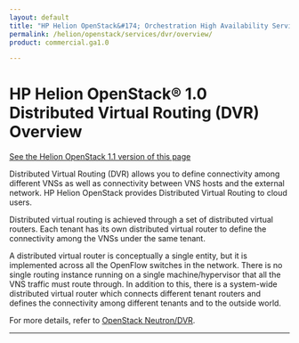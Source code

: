 ```yaml
---
layout: default
title: "HP Helion OpenStack&#174; Orchestration High Availability Service Overview"
permalink: /helion/openstack/services/dvr/overview/
product: commercial.ga1.0

---
```

<!--PUBLISHED-->

<script>

function PageRefresh {
onLoad="window.refresh"
}

PageRefresh();

</script>

<!--
<p style="font-size: small;"> <a href="/helion/openstack/services/object/overview/">&#9664; PREV</a> | <a href="/helion/openstack/services/overview/">&#9650; UP</a> | <a href="/helion/openstack/services/reporting/overview/"> NEXT &#9654</a> </p>
-->

# HP Helion OpenStack&#174; 1.0 Distributed Virtual Routing (DVR) Overview
[See the Helion OpenStack 1.1 version of this page](/helion/openstack/1.1/services/dvr/overview/)

Distributed Virtual Routing (DVR) allows you to define connectivity among different VNSs as well as connectivity between VNS hosts and the external network. HP Helion OpenStack provides Distributed Virtual Routing to cloud users.  

Distributed virtual routing is achieved through a set of distributed virtual routers. Each tenant has its own distributed virtual router to define the connectivity among the VNSs under the same tenant. 


A distributed virtual router is conceptually a single entity, but it is implemented across all the OpenFlow switches in the network. There is no single routing instance running on a single machine/hypervisor that all the VNS traffic must route through. In addition to this, there is a system-wide distributed virtual router which connects different tenant routers and defines the connectivity among different tenants and to the outside world. 

For more details, refer to [OpenStack Neutron/DVR](https://wiki.openstack.org/wiki/Neutron/DVR/HowTo).


<!---To configure and enable the DVR, modify the following files:



<**WHERE WILL THESE FILES BE LOCATED??? WHAT ARE THE SET OF COMMANDS THAT WILL TAKE THE USER TO THE LOCATION AND START EDIT PROCESS???? APART FROM THIS WHAT ELSE DO WE NEED TO ADD?????**>



***<ml2_conf.ini>***

  This flag is enabled for the L2 Agent to address DVR rules.
	

	enable_distributed_routing = True


***<l3_agent.ini>***

Define the working mode for the agent. Allowed values are: **legacy**, **dvr**, **dvr_snat**.


<**PLEASE GIVE ME THE EXPLANATION OF EACH OF THE ABOVE VALUES AND WHEN THEY ARE USED?????**>

The same l3-agent source runs on Compute nodes, Network nodes and Service nodes with different configurations.

	agent_mode = dvr
	

***<neutron.conf>***

To enable distributed routing this flag is enabled. It can be either **True** or **False**. If **False** is chosen, it works in the *Legacy mode*. If **True** is chosen, it works in the *DVR mode*.

	router_distributed = True

This is disabled by default.

**Note**: Only Cloud Administrators can deploy or set the default router types (**Legacy**, **Centralized** or **Distributed**). User cannot control the type of routers that are created.-->

----







